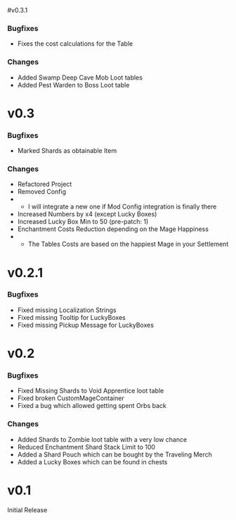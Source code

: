 #v0.3.1
### Bugfixes
- Fixes the cost calculations for the Table
### Changes
- Added Swamp Deep Cave Mob Loot tables
- Added Pest Warden to Boss Loot table
# v0.3
### Bugfixes
- Marked Shards as obtainable Item
### Changes
- Refactored Project
- Removed Config
- - I will integrate a new one if Mod Config integration is finally there
- Increased Numbers by x4 (except Lucky Boxes)
- Increased Lucky Box Min to 50 (pre-patch: 1)
- Enchantment Costs Reduction depending on the Mage Happiness
- - The Tables Costs are based on the happiest Mage in your Settlement 
# v0.2.1
### Bugfixes
- Fixed missing Localization Strings
- Fixed missing Tooltip for LuckyBoxes
- Fixed missing Pickup Message for LuckyBoxes

# v0.2
### Bugfixes
- Fixed Missing Shards to Void Apprentice loot table
- Fixed broken CustomMageContainer
- Fixed a bug which allowed getting spent Orbs back
### Changes
- Added Shards to Zombie loot table with a very low chance
- Reduced Enchantment Shard Stack Limit to 100
- Added a Shard Pouch which can be bought by the Traveling Merch
- Added a Lucky Boxes which can be found in chests

# v0.1
Initial Release